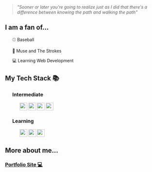 > *"Sooner or later you're going to realize just as I did that there's a difference between knowing the path and walking the path"*
<div align="left">
    <h2><b>I am a fan of...</b></h2>
    <ul>
        <p>⚾ Baseball</p>
        <p>🎸 Muse and The Strokes</p>
        <p>💻 Learning Web Development</p>
    </ul>
    <h2>My Tech Stack 📚</h2>  
    <ul>
        <h3>Intermediate</h3>
        <ul>
            <a href="https://w3.org/Style/CSS/Overview.en.html"><img src="https://img.shields.io/badge/-CSS-informational?style=flat&logo=css3&logoColor=white&color=008000" height="25"/></a>
            <a href="https://javascript.com/"><img src="https://img.shields.io/badge/-JavaScript-informational?style=flat&logo=javascript&logoColor=white&color=008000" height="25"/></a>
            <a href="https://reactjs.org/"><img src="https://img.shields.io/badge/-React-informational?style=flat&logo=react&logoColor=white&color=008000" height="25"/></a>
            <a href="https://djangoproject.com/"><img src="https://img.shields.io/badge/-Django-informational?style=flat&logo=django&logoColor=white&color=008000" height="25"/></a>
        </ul>
        <h3>Learning</h3>
        <ul>
            <a href="https://angular.io/"><img src="https://img.shields.io/badge/-Angular-informational?style=flat&logo=angular&logoColor=white&color=008000" height="25"/></a>
            <a href="https://expressjs.com/"><img src="https://img.shields.io/badge/-Express-informational?style=flat&logo=express&logoColor=white&color=008000" height="25"/></a>
            <a href="https://nextjs.org/"><img src="https://img.shields.io/badge/-Next-informational?style=flat&logo=next.js&logoColor=white&color=008000" height="25"/></a>
        </ul>
    </ul>
    <h2><b>More about me...</b></h2>
    <h3><a href="https://parkera.tech">Portfolio Site 💻</a></h3>
    
</div>

